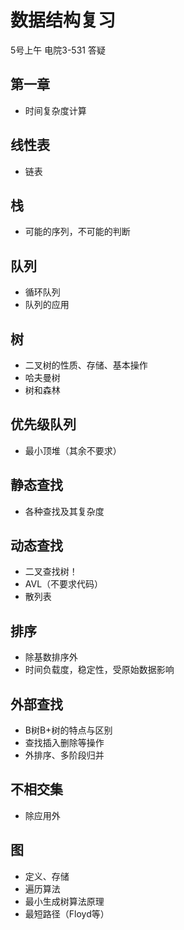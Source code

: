 # 数据结构复习
5号上午 电院3-531 答疑
## 第一章
- 时间复杂度计算

## 线性表
- 链表

## 栈
- 可能的序列，不可能的判断

## 队列
- 循环队列
- 队列的应用

## 树
- 二叉树的性质、存储、基本操作
- 哈夫曼树
- 树和森林

## 优先级队列
- 最小顶堆（其余不要求）

## 静态查找
- 各种查找及其复杂度

## 动态查找
- 二叉查找树！
- AVL（不要求代码）
- 散列表

## 排序
- 除基数排序外
- 时间负载度，稳定性，受原始数据影响

## 外部查找
- B树B+树的特点与区别
- 查找插入删除等操作
- 外排序、多阶段归并

## 不相交集
- 除应用外

## 图
- 定义、存储
- 遍历算法
- 最小生成树算法原理
- 最短路径（Floyd等）